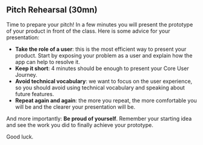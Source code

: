 ## Pitch Rehearsal (30mn)

Time to prepare your pitch! In a few minutes you will present the prototype of your product in front of the class. Here is some advice for your presentation:

- **Take the role of a user**: this is the most efficient way to present your product. Start by exposing your problem as a user and explain how the app can help to resolve it.
- **Keep it short**: 4 minutes should be enough to present your Core User Journey. 
- **Avoid technical vocabulary**: we want to focus on the user experience, so you should avoid using technical vocabulary and speaking about future features.
- **Repeat again and again**: the more you repeat, the more comfortable you will be and the clearer your presentation will be. 

And more importantly: **Be proud of yourself**. Remember your starting idea and see the work you did to finally achieve your prototype.

Good luck.
